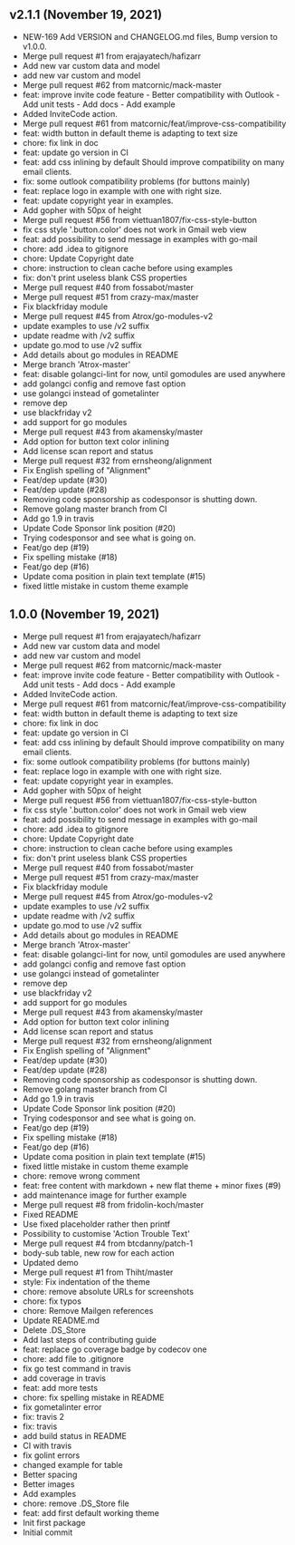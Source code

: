 ## v2.1.1 (November 19, 2021)
  - NEW-169 Add VERSION and CHANGELOG.md files, Bump version to v1.0.0.
  - Merge pull request #1 from erajayatech/hafizarr
  - Add new var custom data and model
  - add new var custom and model
  - Merge pull request #62 from matcornic/mack-master
  - feat: improve invite code feature - Better compatibility with Outlook - Add unit tests - Add docs - Add example
  - Added InviteCode action.
  - Merge pull request #61 from matcornic/feat/improve-css-compatibility
  - feat: width button in default theme is adapting to text size
  - chore: fix link in doc
  - feat: update go version in CI
  - feat: add css inlining by default Should improve compatibility on many email clients.
  - fix: some outlook compatibility problems (for buttons mainly)
  - feat: replace logo in example with one with right size.
  - feat: update copyright year in examples.
  - Add gopher with 50px of height
  - Merge pull request #56 from viettuan1807/fix-css-style-button
  - fix css style '.button.color' does not work in Gmail web view
  - feat: add possibility to send message in examples with go-mail
  - chore: add .idea to gitignore
  - chore: Update Copyright date
  - chore: instruction to clean cache before using examples
  - fix: don't print useless blank CSS properties
  - Merge pull request #40 from fossabot/master
  - Merge pull request #51 from crazy-max/master
  - Fix blackfriday module
  - Merge pull request #45 from Atrox/go-modules-v2
  - update examples to use /v2 suffix
  - update readme with /v2 suffix
  - update go.mod to use /v2 suffix
  - Add details about go modules in README
  - Merge branch 'Atrox-master'
  - feat: disable golangci-lint for now, until gomodules are used anywhere
  - add golangci config and remove fast option
  - use golangci instead of gometalinter
  - remove dep
  - use blackfriday v2
  - add support for go modules
  - Merge pull request #43 from akamensky/master
  - Add option for button text color inlining
  - Add license scan report and status
  - Merge pull request #32 from ernsheong/alignment
  - Fix English spelling of "Alignment"
  - Feat/dep update (#30)
  - Feat/dep update (#28)
  - Removing code sponsorship as codesponsor is shutting down.
  - Remove golang master branch from CI
  - Add go 1.9 in travis
  - Update Code Sponsor link position (#20)
  - Trying codesponsor and see what is going on.
  - Feat/go dep (#19)
  - Fix spelling mistake (#18)
  - Feat/go dep (#16)
  - Update coma position in plain text template (#15)
  - fixed little mistake in custom theme example

## 1.0.0 (November 19, 2021)
  - Merge pull request #1 from erajayatech/hafizarr
  - Add new var custom data and model
  - add new var custom and model
  - Merge pull request #62 from matcornic/mack-master
  - feat: improve invite code feature - Better compatibility with Outlook - Add unit tests - Add docs - Add example
  - Added InviteCode action.
  - Merge pull request #61 from matcornic/feat/improve-css-compatibility
  - feat: width button in default theme is adapting to text size
  - chore: fix link in doc
  - feat: update go version in CI
  - feat: add css inlining by default Should improve compatibility on many email clients.
  - fix: some outlook compatibility problems (for buttons mainly)
  - feat: replace logo in example with one with right size.
  - feat: update copyright year in examples.
  - Add gopher with 50px of height
  - Merge pull request #56 from viettuan1807/fix-css-style-button
  - fix css style '.button.color' does not work in Gmail web view
  - feat: add possibility to send message in examples with go-mail
  - chore: add .idea to gitignore
  - chore: Update Copyright date
  - chore: instruction to clean cache before using examples
  - fix: don't print useless blank CSS properties
  - Merge pull request #40 from fossabot/master
  - Merge pull request #51 from crazy-max/master
  - Fix blackfriday module
  - Merge pull request #45 from Atrox/go-modules-v2
  - update examples to use /v2 suffix
  - update readme with /v2 suffix
  - update go.mod to use /v2 suffix
  - Add details about go modules in README
  - Merge branch 'Atrox-master'
  - feat: disable golangci-lint for now, until gomodules are used anywhere
  - add golangci config and remove fast option
  - use golangci instead of gometalinter
  - remove dep
  - use blackfriday v2
  - add support for go modules
  - Merge pull request #43 from akamensky/master
  - Add option for button text color inlining
  - Add license scan report and status
  - Merge pull request #32 from ernsheong/alignment
  - Fix English spelling of "Alignment"
  - Feat/dep update (#30)
  - Feat/dep update (#28)
  - Removing code sponsorship as codesponsor is shutting down.
  - Remove golang master branch from CI
  - Add go 1.9 in travis
  - Update Code Sponsor link position (#20)
  - Trying codesponsor and see what is going on.
  - Feat/go dep (#19)
  - Fix spelling mistake (#18)
  - Feat/go dep (#16)
  - Update coma position in plain text template (#15)
  - fixed little mistake in custom theme example
  - chore: remove wrong comment
  - feat: free content with markdown + new flat theme + minor fixes (#9)
  - add maintenance image for further example
  - Merge pull request #8 from fridolin-koch/master
  - Fixed README
  - Use fixed placeholder rather then printf
  - Possibility to customise 'Action Trouble Text'
  - Merge pull request #4 from btcdanny/patch-1
  - body-sub table, new row for each action
  - Updated demo
  - Merge pull request #1 from Thiht/master
  - style: Fix indentation of the theme
  - chore: remove absolute URLs for screenshots
  - chore: fix typos
  - chore: Remove Mailgen references
  - Update README.md
  - Delete .DS_Store
  - Add last steps of contributing guide
  - feat: replace go coverage badge by codecov one
  - chore: add file to .gitignore
  - fix go test command in travis
  - add coverage in travis
  - feat: add more tests
  - chore: fix spelling mistake in README
  - fix gometalinter error
  - fix: travis 2
  - fix: travis
  - add build status in README
  - CI with travis
  - fix golint errors
  - changed example for table
  - Better spacing
  - Better images
  - Add examples
  - chore: remove .DS_Store file
  - feat: add first default working theme
  - Init first package
  - Initial commit

